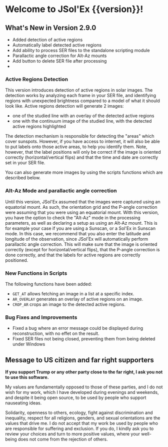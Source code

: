 # Welcome to JSol'Ex {{version}}!

## What's New in Version 2.9.0

- Added detection of active regions
- Automatically label detected active regions
- Add ability to process SER files to the standalone scripting module
- Parallactic angle correction for Alt-Az mounts
- Add button to delete SER file after processing
- 
### Active Regions Detection

This version introduces detection of active regions in solar images.
The detection works by analyzing each frame in your SER file, and identifying regions with unexpected brightness compared to a model of what it should look like.
Active regions detection will generate 2 images:

- one of the studied line with an overlay of the detected active regions
- one with the continuum image of the studied line, with the detected active regions highlighted

The detection mechanism is responsible for detecting the "areas" which cover sunspots.
However, if you have access to internet, it will also be able to put labels onto those active areas, to help you identify them.
Note, however, that the label positions will only be correct if the image is oriented correctly (horizontal/vertical flips) and that the time and date are correctly set in your SER file.

You can also generate more images by using the scripts functions which are described below.

### Alt-Az Mode and parallactic angle correction

Until this version, JSol'Ex assumed that the images were captured using an equatorial mount.
As such, the orientation grid and the P-angle correction were assuming that you were using an equatorial mount.
With this version, you have the option to check the "Alt-Az" mode in the processing parameters, as well as declaring a setup as using an Alt-Az mount.
This is for example your case if you are using a Sunscan, or a Sol'Ex in Sunscan mode.
In this case, we recommend that you also enter the latitude and longitude of the observation, since JSol'Ex will automatically perform parallactic angle correction.
This will make sure that the image is oriented correctly (except for horizontal/vertical flips), that the P-angle correction is done correctly, and that the labels for active regions are correctly positioned.

### New Functions in Scripts

The following functions have been added:

- `GET_AT` allows fetching an image in a list at a specific index.
- `AR_OVERLAY` generates an overlay of active regions on an image.
- `CROP_AR` crops an image to the detected active regions.

### Bug Fixes and Improvements

- Fixed a bug where an error message could be displayed during reconstruction, with no effet on the result.
- Fixed SER files not being closed, preventing them from being deleted under Windows

## Message to US citizen and far right supporters

**If you support Trump or any other party close to the far right, I ask you not to use this software.**

My values are fundamentally opposed to those of these parties, and I do not wish for my work, which I have developed during evenings and weekends, and despite it being open source, to be used by people who support nauseating ideas.

Solidarity, openness to others, ecology, fight against discrimination and inequality, respect for all religions, genders, and sexual orientations are the values that drive me.
I do not accept that my work be used by people who are responsible for suffering and exclusion.
If you do, I kindly ask you to review your choices and turn to more positive values, where your well-being does not come from the rejection of others.
